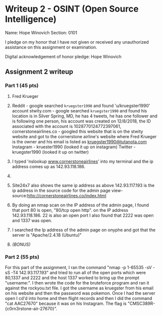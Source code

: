 Writeup 2 - OSINT (Open Source Intelligence)
======

Name: Hope Winovich
Section: 0101

I pledge on my honor that I have not given or received any unauthorized assistance on this assignment or examination.

Digital acknowledgement of honor pledge: Hope Winovich 

## Assignment 2 writeup

### Part 1 (45 pts)

1.   Fred Krueger

2. Reddit - google searched `kruegster1990` and found 'u/kruegster1990' account
stwity.com - google searched `kruegster1990` and found his location is in Silver Spring, MD, he has 4 tweets, he has one follower and is following one person, his account was created on 12/8/2018, the ID associated with the account is 1028770124772397061,
cornerstoneairlines.co - googled this website that is on the stwity website and got to the cornerstone airline's website where Fred Krueger is the owner and his email is listed as kruegster1990@tutanota.com
Instagram - kruester1990 (looked it up on instagram)
Twitter - kruegster1990 (looked it up on twitter)

3.   I typed 'nslookup www.cornerstoneairlines' into my terminal and the ip address comes up as 142.93.118.186.

4.   <!-- CMSC389R-{h1dden_fl4g_in_s0urce} -->

5.   Site24x7 also shows the same ip address as above
  142.93.117.193 is the ip address in the source code for the admin page
  view-source:http://cornerstoneairlines.co/index.html

6. By doing an nmap scan on the IP address of the admin page, I found that port 80 is open, "80/tcp   open   http".
on the IP address 142.93.118.186. 22 is also an open port
I also found that 2222 was open and 1337 was open.

7.   I searched the Ip address of the admin page on onyphe and got that the server is "Apache/2.4.18 (Ubuntu)"

8. *(BONUS)*

### Part 2 (55 pts)

  For this part of the assignment, I ran the command "nmap -p 1-65535 -sV -sS -T4 142.93.117.193" and tried to run all of the open ports which were 80,1337 and 2222 and the host 1337 worked to bring up the prompt "username:". I then wrote the code for the bruteforce program and ran it against the rockyou.txt file. I got the username as kruegster from his email on his website and then the password was pokemon. Once I had the server open I cd'd into home and then flight records and then I did the command "cat AAC27670" because it was on his Instagram. The flag is "CMSC389R-{c0rn3rstone-air-27670}".
